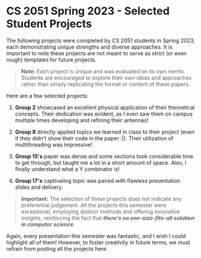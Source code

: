 # **CS 2051 Spring 2023 - Selected Student Projects**

The following projects were completed by CS 2051 students in Spring 2023, each demonstrating unique strengths and diverse approaches. It is important to note these projects are not meant to serve as strict (or even rough) templates for future projects. 

> **Note:** Each project is unique and was evaluated on its own merits. Students are encouraged to explore their own ideas and approaches rather than simply replicating the format or content of these papers.

Here are a few selected projects:

1. **Group 2** showcased an excellent physical application of their theoretical concepts. Their dedication was evident, as I even saw them on campus multiple times developing and refining their antennas!

2. **Group 8** directly applied topics we learned in class to their project (even if they didn't show their code in the paper :|). Their utilization of multithreading was impressive!

3. **Group 15's** paper was dense and some sections took considerable time to get through, but taught me a lot in a short amount of space. Also, I finally understand what a Y combinator is!

4. **Group 17's** captivating topic was paired with flawless presentation slides and delivery.

> **Important:** The selection of these projects does not indicate any preferential judgement. All the projects this semester were exceptional, employing distinct methods and offering innovative insights, reinforcing the fact that _**there's no one-size-fits-all solution in computer science**_.

Again, every presentation this semester was fantastic, and I wish I could highlight all of them! However, to foster creativity in future terms, we must refrain from posting all the projects here.
